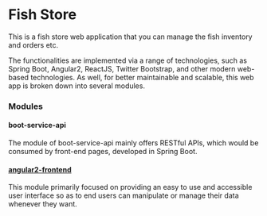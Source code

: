 # Fish Store
This is a fish store web application that you can manage the fish inventory and orders etc.

The functionalities are implemented via a range of technologies, such as Spring Boot, Angular2, ReactJS, Twitter Bootstrap, and other modern web-based technologies. As well, for better maintainable and scalable, this web app is broken down into several modules.

### Modules
#### boot-service-api 
The module of boot-service-api mainly offers RESTful APIs, which would be consumed by front-end pages, developed in Spring Boot.

#### [angular2-frontend](https://github.com/IVictorFeng/fish-store/tree/master/angular2-frontend)
This module primarily focused on providing an easy to use and accessible user interface so as to end users can manipulate or manage their data whenever they want.
